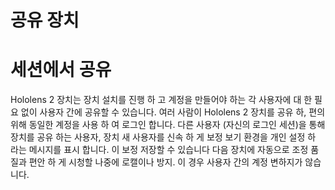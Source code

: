# <a name="device-sharing"></a>공유 장치


# <a name="session-sharing"></a>세션에서 공유

Hololens 2 장치는 장치 설치를 진행 하 고 계정을 만들어야 하는 각 사용자에 대 한 필요 없이 사용자 간에 공유할 수 있습니다. 여러 사람이 Hololens 2 장치를 공유 하, 편의 위해 동일한 계정을 사용 하 여 로그인 합니다. 다른 사용자 (자신의 로그인 세션)을 통해 장치를 공유 하는 사용자, 장치 새 사용자를 신속 하 게 보정 보기 환경을 개인 설정 하 라는 메시지를 표시 합니다. 이 보정 저장할 수 있습니다 다음 장치에 자동으로 조정 품질과 편안 하 게 시청할 나중에 로캘이나 방지. 이 경우 사용자 간의 계정 변하지가 않습니다. 
